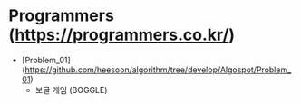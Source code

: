 Programmers (https://programmers.co.kr/)
==========================================================================================

* [Problem_01] (https://github.com/heesoon/algorithm/tree/develop/Algospot/Problem_01)
  * 보글 게임 (BOGGLE)
